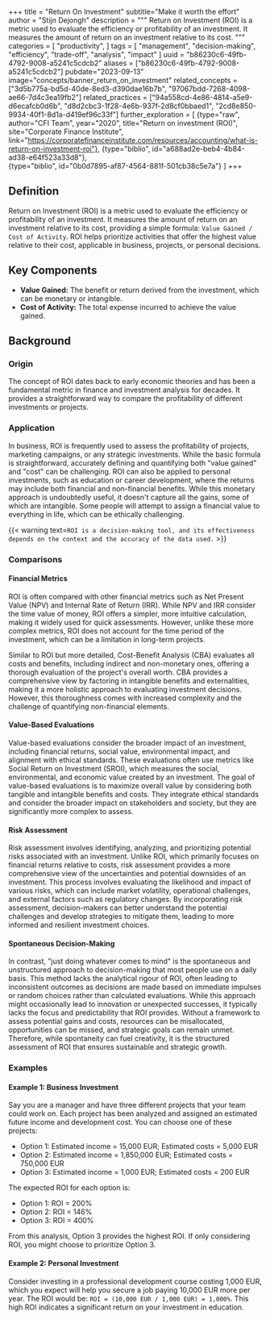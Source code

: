 +++
title = "Return On Investment"
subtitle="Make it worth the effort"
author = "Stijn Dejongh"
description = """
Return on Investment (ROI) is a metric used to evaluate the efficiency or profitability of an investment. It measures the amount of return on an
investment relative to its cost.
"""
categories = [
    "productivity",
]
tags = [
    "management", "decision-making", "efficiency", "trade-off", "analysis", "impact"
]
uuid = "b86230c6-49fb-4792-9008-a5241c5cdcb2"
aliases = ["b86230c6-49fb-4792-9008-a5241c5cdcb2"]
pubdate="2023-09-13"
image="concepts/banner_return_on_investment"
related_concepts = ["3d5b775a-bd5d-40de-8ed3-d390dae16b7b", "97067bdd-7268-4098-ae66-7d4c3ea19fb2"]
related_practices = ["94a558cd-4e86-4814-a5e9-d6ecafcb0d6b", "d8d2cbc3-1f28-4e6b-937f-2d8cf0bbaed1", "2cd8e850-9934-40f1-8d1a-d419ef96c33f"]
further_exploration = [
  {type="raw", author="CFI Team", year="2020", title="Return on investment (ROI)", site="Corporate Finance Institute", link="https://corporatefinanceinstitute.com/resources/accounting/what-is-return-on-investment-roi"},
  {type="biblio", id="a688ad2e-beb4-4b84-ad38-e64f523a33d8"},  
  {type="biblio", id="0b0d7895-af87-4564-881f-501cb38c5e7a"}
]
+++

## Definition

Return on Investment (ROI) is a metric used to evaluate the efficiency or profitability of an investment. It measures the amount of return on an
investment relative to its cost, providing a simple formula: `Value Gained / Cost of Activity`. ROI helps prioritize activities that offer the highest
value relative to their cost, applicable in business, projects, or personal decisions.

## Key Components

* **Value Gained:** The benefit or return derived from the investment, which can be monetary or intangible.
* **Cost of Activity:** The total expense incurred to achieve the value gained.

## Background

### Origin

The concept of ROI dates back to early economic theories and has been a fundamental metric in finance and investment analysis for decades. It
provides a straightforward way to compare the profitability of different investments or projects.

### Application

In business, ROI is frequently used to assess the profitability of projects, marketing campaigns, or any strategic investments. While the basic
formula is straightforward, accurately defining and quantifying both "value gained" and "cost" can be challenging. ROI can also be applied to
personal investments, such as education or career development, where the returns may include both financial and non-financial benefits.
While this monetary approach is undoubtedly useful, it doesn't capture all the gains, some of which are intangible.
Some people will attempt to assign a financial value to everything in life, which can be ethically challenging.


{{< warning text=`ROI is a decision-making tool, and its effectiveness depends on the context and the accuracy of the data used.` >}}

### Comparisons

#### Financial Metrics

ROI is often compared with other financial metrics such as Net Present Value (NPV) and Internal Rate of Return (IRR). While NPV and IRR consider the
time value of money, ROI offers a simpler, more intuitive calculation, making it widely used for quick assessments. However, unlike these more
complex metrics, ROI does not account for the time period of the investment, which can be a limitation in long-term projects.

Similar to ROI but more detailed, Cost-Benefit Analysis (CBA) evaluates all costs and benefits, including indirect and non-monetary ones, offering a
thorough evaluation of the project's overall worth. CBA provides a comprehensive view by factoring in intangible benefits and externalities, making
it a more holistic approach to evaluating investment decisions. However, this thoroughness comes with increased complexity and the challenge of
quantifying non-financial elements.

#### Value-Based Evaluations

Value-based evaluations consider the broader impact of an investment, including financial returns, social value, environmental impact, and alignment
with ethical standards. These evaluations often use metrics like Social Return on Investment (SROI), which measures the social, environmental, and
economic value created by an investment. The goal of value-based evaluations is to maximize overall value by considering both tangible and
intangible benefits and costs. They integrate ethical standards and consider the broader impact on stakeholders and society, but they are
significantly more complex to assess.

#### Risk Assessment

Risk assessment involves identifying, analyzing, and prioritizing potential risks associated with an investment. Unlike ROI, which primarily focuses
on financial returns relative to costs, risk assessment provides a more comprehensive view of the uncertainties and potential downsides of an
investment. This process involves evaluating the likelihood and impact of various risks, which can include market volatility, operational
challenges, and external factors such as regulatory changes. By incorporating risk assessment, decision-makers can better understand the potential
challenges and develop strategies to mitigate them, leading to more informed and resilient investment choices.

#### Spontaneous Decision-Making

In contrast, "just doing whatever comes to mind" is the spontaneous and unstructured approach to decision-making that most people use on a daily
basis. This method lacks the analytical rigour of ROI, often leading to inconsistent outcomes as decisions are made based on immediate impulses or
random choices rather than calculated evaluations. While this approach might occasionally lead to innovation or unexpected successes, it typically
lacks the focus and predictability that ROI provides. Without a framework to assess potential gains and costs, resources can be misallocated,
opportunities can be missed, and strategic goals can remain unmet. Therefore, while spontaneity can fuel creativity, it is the structured assessment
of ROI that ensures sustainable and strategic growth.

### Examples

#### Example 1: Business Investment

Say you are a manager and have three different projects that your team could work on. Each project has been analyzed and assigned an estimated future income and development cost. You can choose one of these projects:

* Option 1: Estimated income = 15,000 EUR; Estimated costs = 5,000 EUR
* Option 2: Estimated income = 1,850,000 EUR; Estimated costs = 750,000 EUR
* Option 3: Estimated income = 1,000 EUR; Estimated costs = 200 EUR

The expected ROI for each option is:
* Option 1: ROI = 200%
* Option 2: ROI = 146%
* Option 3: ROI = 400%

From this analysis, Option 3 provides the highest ROI. If only considering ROI, you might choose to prioritize Option 3.

#### Example 2: Personal Investment

Consider investing in a professional development course costing 1,000 EUR, which you expect will help you secure a job paying 10,000 EUR more per
year. The ROI would be: `ROI = (10,000 EUR / 1,000 EUR) = 1,000%`. This high ROI indicates a significant return on your investment in education.
